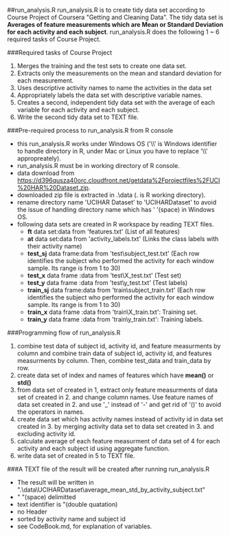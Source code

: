 ##run_analysis.R
run_analysis.R is to create tidy data set according to Course Project of Coursera "Getting and Cleaning Data".
The tidy data set is **Averages of feature measurements which are Mean or Standard Deviation for each activity and each subject**.
run_analysis.R does the following 1 ~ 6 required tasks of Course Project.

###Required tasks of Course Project
1. Merges the training and the test sets to create one data set.
2. Extracts only the measurements on the mean and standard deviation for each measurement. 
3. Uses descriptive activity names to name the activities in the data set
4. Appropriately labels the data set with descriptive variable names. 
5. Creates a second, independent tidy data set with the average of each variable for each activity and each subject. 
6. Write the second tidy data set to TEXT file.

###Pre-required process to run_analysis.R from R console
* this run_analysis.R works under Windows OS ('\\\\' is Windows identifier to handle directory in R, under Mac or Linux you have to replace '\\\\' appropreately).
* run_analysis.R must be in working directory of R console.
* data download from https://d396qusza40orc.cloudfront.net/getdata%2Fprojectfiles%2FUCI%20HAR%20Dataset.zip.
* downloaded zip file is extracted in .\data (. is R working directory).
* rename directory name 'UCIHAR Dataset' to 'UCIHARDataset' to avoid the issue of handling directory name which has ' '(space) in Windows OS.
* following data sets are created in R workspace by reading TEXT files.
    * **ft** data set:data from 'features.txt' (List of all features)
    * **at** data set:data from 'activity_labels.txt' (Links the class labels with their activity name)
    * **test_sj** data frame:data from 'test\subject_test.txt' (Each row identifies the subject who performed the activity for each window sample. Its range is from 1 to 30)
    * **test_x** data frame :data from 'test\X_test.txt' (Test set)
    * **test_y** data frame :data from 'test\y_test.txt' (Test labels)
    * **train_sj** data frame:data from 'train\subject_train.txt' (Each row identifies the subject who performed the activity for each window sample. Its range is from 1 to 30) 
    * **train_x** data frame :data from 'train\X_train.txt': Training set.
    * **train_y** data frame :data from 'train\y_train.txt': Training labels.

###Programming flow of run_analysis.R
1. combine test data of subject id, activity id, and feature measurments by column and combine train data of subject id, activity id, and features measurments by column. Then, combine test_data and train_data by row.
2. create data set of index and names of features which have **mean()** or **std()**
3. from data set of created in 1, extract only feature measurments of data set of created in 2. and change column names. Use feature names of data set created in 2. and use '_' instead of '-' and get rid of '()' to avoid the operators in names.
4. create data set which has activity names instead of activity id in data set created in 3. by merging activity data set to data set created in 3. and excluding activity id.
5. calculate average of each feature measurment of data set of 4 for each activity and each subject id using aggregate function.
6. write data set of created in 5 to TEXT file. 

###A TEXT file of the result will be created after running run_analysis.R
* The result will be written in ".\data\UCIHARDataset\average_mean_std_by_activity_subject.txt"
* " "(space) delimitted
* text identifier is "(double quatation)
* no Header
* sorted by activity name and subject id
* see CodeBook.md, for explanation of variables.